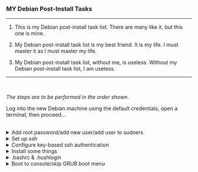 ### MY Debian Post-Install Tasks
---

1. This is my Debian post-install task list. There are many like it, but this one is mine.

2. My Debian post-install task list is my best friend. It is my life. I must master it as I must master my life.

3. My Debian post-install task list, without me, is useless. Without my Debian post-install task list, I am useless.

---
<br>

_The steps are to be performed in the order shown._
<br>

Log into the new Debian machine using the default credentials, open a terminal, then proceed...

<br>

<details>
  <summary> Add root password/add new user/add user to sudoers</summary>

---

```console
# Switch to root
su -

# Add (or change from default) root password:
passwd

# Create new user (changing {username} to desired username)
adduser {username}

# Exit root
exit

# Switch to the new user
su {username}

# Add user account to the sudo group (enter root password when prompted)
su - -c 'gpasswd -a '$USER' sudo'

# Test sudo by listing the contents of the /root directory
exit
su {username}
sudo ls -la /root
```

---

</details>

<details>
  <summary>Set up ssh</summary>

---

```console
# Enable and start sshd at boot
sudo systemctl enable ssh.service

# Confirm sshd is enabled at boot
sudo systemctl is-enabled ssh.service

# Check server status
sudo service ssh status

# Start sshd
sudo systemctl start ssh.service

# Show ip address
ip a | grep "inet "﻿
```

---

</details>

<details>
  <summary>Configure key-based ssh authentication</summary>

---

```console
# Generate keys on the LOCAL machine (skip if you already have a key pair):
ssh-keygen -t rsa

# It is strongly advised that you give the key a strong passphrase...

# Copy contents of public key to remote authorized_keys
# file (change {user} & {ip} as needed):
scp ~/.ssh/id_rsa.pub {user}@{ip}:

# Log into remote machine

# Create .ssh directory (if it doesn't already exist), then copy
# public key to authorized_keys file (will be created if it doesn't exist):
mkdir -p .ssh && cat ~/id_rsa.pub >> ~/.ssh/authorized_keys

# Clean up:
rm ~/id_rsa.pub
```

---

</details>

<details>
  <summary>Install some things</summary>

---

```console
# Run each line separately
sudo apt update && sudo apt -y upgrade
sudo apt -y install cmatrix curl dkms figlet git htop lolcat neofetch net-tools nmon openssh-server ii tldr

# Install Oh My Bash
bash -c "$(curl -fsSL https://raw.githubusercontent.com/ohmybash/oh-my-bash/master/tools/install.sh)"

# Install Github CLI (run the following all at once)

type -p curl >/dev/null || (sudo apt update && sudo apt install curl -y)
curl -fsSL https://cli.github.com/packages/githubcli-archive-keyring.gpg | sudo dd of=/usr/share/keyrings/githubcli-archive-keyring.gpg \
&& sudo chmod go+r /usr/share/keyrings/githubcli-archive-keyring.gpg \
&& echo "deb [arch=$(dpkg --print-architecture) signed-by=/usr/share/keyrings/githubcli-archive-keyring.gpg] https://cli.github.com/packages stable main" | sudo tee /etc/apt/sources.list.d/github-cli.list > /dev/null \
&& sudo apt update \
&& sudo apt install gh -y
```

---

</details>

<details>
  <summary>.bashrc & .hushlogin</summary>

 ---

<br>
Change Oh My Bash theme to my preference (Zork):

```console
sed -i 's/font/zork/g' ~/.bashrc
```

<br>
Append some things to the bottom of .bashrc (paste and execute the entire code block below):<br>

_Due credit to [Mako-Wish](https://askubuntu.com/users/885743/mako-wish) for the [update alias](https://askubuntu.com/questions/118025/bypass-the-yes-no-prompt-in-apt-get-upgrade/1305901#1305901)_

```console
cat >> ~/.bashrc << EOL

# A rather comprehensive update alias:
alias update='sudo apt update && sudo apt -o Dpkg::Options::="--force-confdef" dist-upgrade -y && sudo apt autoremove -y && if sudo test -f /var/run/reboot-required; then read -p "A reboot is required to finish installing updates. Press [ENTER] to reboot now, or [CTRL+C] to cancel and reboot later." && sudo reboot; else echo "A reboot is not required. Exiting..."; fi'

# The text after figlet is displayed as an ASCII text banner, so change it as desired...
figlet Debian!
echo "" # Just to add a little space bellow the banner

neofetch
EOL
```

Create a file to suppress the boot message/warning:

```console
touch ~/.hushlogin
```

Reload .bashrc

```console
source ~/.bashrc
```

---

</details>

<details>
  <summary>Boot to console/skip GRUB boot menu</summary>

---

```console
# Change boot target to console mode
sudo systemctl set-default multi-user.target

# Skip boot options
sudo sed -i 's/GRUB_TIMEOUT=.*/GRUB_TIMEOUT=0/' /etc/default/grub
sudo update-grub

# Reboot the system
sudo reboot

```

---

</details>
